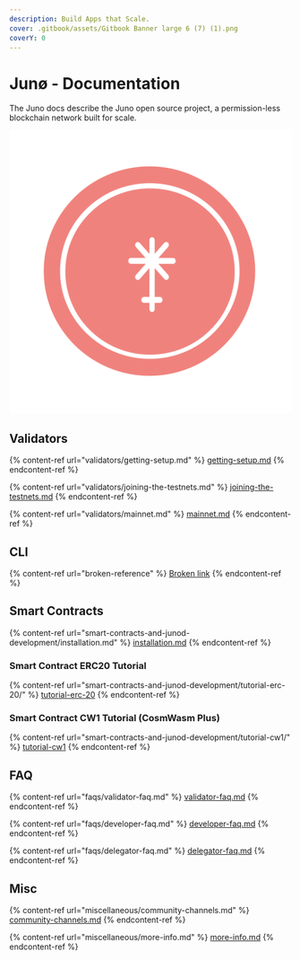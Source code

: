 ```yaml
---
description: Build Apps that Scale.
cover: .gitbook/assets/Gitbook Banner large 6 (7) (1).png
coverY: 0
---
```


# Junø - Documentation

The Juno docs describe the Juno open source project, a permission-less blockchain network built for scale.

![](<.gitbook/assets/juno-logo-red- (4) (3) (3) (3) (3) (3) (2).svg>)

## Validators

{% content-ref url="validators/getting-setup.md" %}
[getting-setup.md](validators/getting-setup.md)
{% endcontent-ref %}

{% content-ref url="validators/joining-the-testnets.md" %}
[joining-the-testnets.md](validators/joining-the-testnets.md)
{% endcontent-ref %}

{% content-ref url="validators/mainnet.md" %}
[mainnet.md](validators/mainnet.md)
{% endcontent-ref %}

## CLI

{% content-ref url="broken-reference" %}
[Broken link](broken-reference)
{% endcontent-ref %}

## Smart Contracts

{% content-ref url="smart-contracts-and-junod-development/installation.md" %}
[installation.md](smart-contracts-and-junod-development/installation.md)
{% endcontent-ref %}

### Smart Contract ERC20 Tutorial

{% content-ref url="smart-contracts-and-junod-development/tutorial-erc-20/" %}
[tutorial-erc-20](smart-contracts-and-junod-development/tutorial-erc-20/)
{% endcontent-ref %}

### Smart Contract CW1 Tutorial (CosmWasm Plus)

{% content-ref url="smart-contracts-and-junod-development/tutorial-cw1/" %}
[tutorial-cw1](smart-contracts-and-junod-development/tutorial-cw1/)
{% endcontent-ref %}

## FAQ

{% content-ref url="faqs/validator-faq.md" %}
[validator-faq.md](faqs/validator-faq.md)
{% endcontent-ref %}

{% content-ref url="faqs/developer-faq.md" %}
[developer-faq.md](faqs/developer-faq.md)
{% endcontent-ref %}

{% content-ref url="faqs/delegator-faq.md" %}
[delegator-faq.md](faqs/delegator-faq.md)
{% endcontent-ref %}

## Misc

{% content-ref url="miscellaneous/community-channels.md" %}
[community-channels.md](miscellaneous/community-channels.md)
{% endcontent-ref %}

{% content-ref url="miscellaneous/more-info.md" %}
[more-info.md](miscellaneous/more-info.md)
{% endcontent-ref %}
